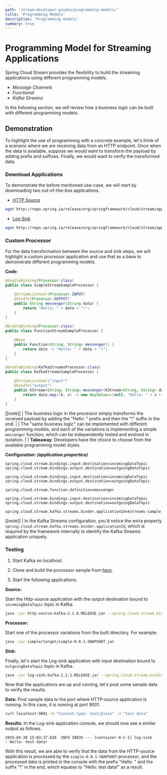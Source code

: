 ```yaml
---
path: 'stream-developer-guides/programming-models/'
title: 'Programming Models'
description: 'Programming models'
summary: true
---
```


# Programming Model for Streaming Applications

Spring Cloud Stream provides the flexibility to build the streaming applications using different programming models.

- _Message Channels_
- _Functional_
- _Kafka Streams_

In the following section, we will review how a business logic can be built with different programming models.

## Demonstration

To highlight the use of programming with a concrete example, let's think of a scenario where we are receiving data from an HTTP endpoint. Once when the data is available, suppose we would want to transform the payload by adding prefix and suffixes. Finally, we would want to verify the transformed data.

### Download Applications

To demonstrate the before mentioned use-case, we will start by downloading two out-of-the-box applications.

- [HTTP Source](https://github.com/spring-cloud-stream-app-starters/http)

```bash
wget http://repo.spring.io/release/org/springframework/cloud/stream/app/http-source-kafka/2.1.0.RELEASE/http-source-kafka-2.1.0.RELEASE.jar
```

- [Log Sink](https://github.com/spring-cloud-stream-app-starters/log)

```bash
wget http://repo.spring.io/release/org/springframework/cloud/stream/app/log-sink-kafka/2.1.1.RELEASE/log-sink-kafka-2.1.1.RELEASE.jar
```

### Custom Processor

For the data transformation between the source and sink steps, we will highlight a custom processor application and use that as a base to demonstrate different programming models.

**Code:**

<!--TABS-->
<!--Message Channels-->

```java
@EnableBinding(Processor.class)
public class SimpleStreamSampleProcessor {

	@StreamListener(Processor.INPUT)
	@SendTo(Processor.OUTPUT)
	public String messenger(String data) {
		return "Hello: " + data + "!";
	}
}
```

<!--Functional-->

```java
@EnableBinding(Processor.class)
public class FunctionStreamSampleProcessor {

	@Bean
	public Function<String, String> messenger() {
		return data -> "Hello: " + data + "!";
	}
}
```

<!--Kafka Streams-->

```java
@EnableBinding(KafkaStreamsProcessor.class)
public class KafkaStreamsSampleProcessor {

	@StreamListener("input")
	@SendTo("output")
	public KStream<String, String> messenger(KStream<String, String> data) {
		return data.map((k, v) -> new KeyValue<>(null, "Hello: " + v + "!"));
	}
}
```

<!--END_TABS-->

[[note]]
| The business logic in the processor simply transforms the received payload by adding the "Hello: " prefix and then the "!" suffix in the end.
|
| The "same business logic" can be implemented with different programming models, and each of the variations is implementing a simple `messenger` function, which can be independently tested and evolved in isolation.
|
| **Takeaway**: Developers have the choice to choose from the available programming model styles.

**Configuration: _(application.properties)_**

<!--TABS-->
<!--Message Channels-->

```properties
spring.cloud.stream.bindings.input.destination=incomingDataTopic
spring.cloud.stream.bindings.output.destination=outgoingDataTopic
```

<!--Functional-->

```properties
spring.cloud.stream.bindings.input.destination=incomingDataTopic
spring.cloud.stream.bindings.output.destination=outgoingDataTopic

spring.cloud.stream.function.definition=messenger
```

<!--Kafka Streams-->

```properties
spring.cloud.stream.bindings.input.destination=incomingDataTopic
spring.cloud.stream.bindings.output.destination=outgoingDataTopic

spring.cloud.stream.kafka.streams.binder.applicationId=kstreams-sample
```

<!--END_TABS-->

[[note]]
| In the Kafka Streams configuration, you'd notice the extra property `spring.cloud.stream.kafka.streams.binder.applicationId`, which is required by the framework internally to identify the Kafka Streams application uniquely.

### Testing

1. Start Kafka on localhost.

2. Clone and build the processor sample from [here](https://github.com/sabbyanandan/stream-programming-models).

3. Start the following applications.

**Source:**

Start the Http-source application with the output destination bound to `incomingDataTopic` topic in Kafka.

```bash
java -jar http-source-kafka-2.1.0.RELEASE.jar --spring.cloud.stream.bindings.output.destination=incomingDataTopic --server.port=9001
```

**Processor:**

Start one of the processor variations from the built directory. For example:

```bash
java -jar simple/target/simple-0.0.1-SNAPSHOT.jar
```

**Sink:**

Finally, let's start the Log-sink application with input destination bound to `outgoingDataTopic` topic in Kafka.

```bash
java -jar log-sink-kafka-2.1.1.RELEASE.jar --spring.cloud.stream.bindings.input.destination=outgoingDataTopic --server.port=9003
```

Now that the applications are up and running, let's post some sample data to verify the results.

**Data:**
Post sample data to the port where HTTP-source application is running. In this case, it is running at port 9001.

```bash
curl localhost:9001 -H "Content-type: text/plain" -d "test data"
```

**Results:**
In the Log-sink application console, we should now see a similar output as follows.

```log
2019-04-30 15:03:27.620  INFO 38035 --- [container-0-C-1] log-sink                                 : Hello: test data!
```

With this result, we are able to verify that the data from the HTTP-source application is processed by the `simple-0.0.1-SNAPSHOT` processor, and the processed data is printed in the console with the prefix "Hello: " and the suffix "!" in the end, which equates to "Hello: test data!" as a result.
